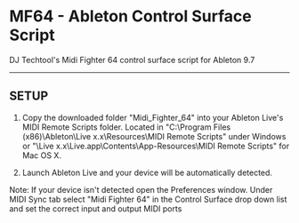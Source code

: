 # MF64 - Ableton Control Surface Script
DJ Techtool's Midi Fighter 64 control surface script for Ableton 9.7

-----
SETUP
-----

1. Copy the downloaded folder "Midi_Fighter_64" into your Ableton Live's MIDI Remote Scripts folder. 
Located in "C:\Program Files (x86)\Ableton\Live x.x\Resources\MIDI Remote Scripts\" under Windows or
"\Live x.x\Live.app\Contents\App-Resources\MIDI Remote Scripts\" for Mac OS X.

2. Launch Ableton Live and your device will be automatically detected.

Note: If your device isn't detected open the Preferences window. Under MIDI Sync tab select "Midi Fighter 64" in the Control Surface drop down list and set the correct input and output MIDI ports
